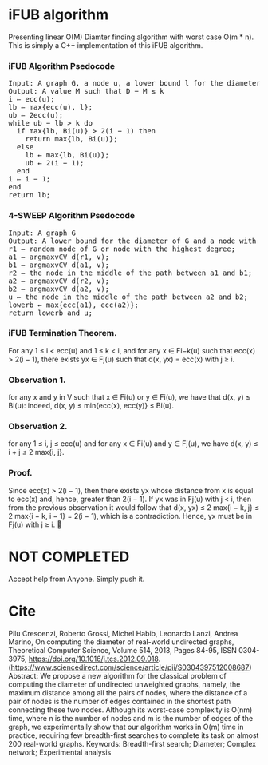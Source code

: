 # iFUB algorithm
Presenting linear O(M) Diamter finding algorithm with worst case O(m * n). This is simply a C++ implementation of this iFUB algorithm.

<h3>iFUB Algorithm Psedocode</h3>
<pre>
Input: A graph G, a node u, a lower bound l for the diameter, and an integer k
Output: A value M such that D − M ≤ k
i ← ecc(u);
lb ← max{ecc(u), l};
ub ← 2ecc(u);
while ub − lb > k do
  if max{lb, Bi(u)} > 2(i − 1) then
    return max{lb, Bi(u)};
  else
    lb ← max{lb, Bi(u)};
    ub ← 2(i − 1);
  end
i ← i − 1;
end
return lb;
</pre>

<h3>4-SWEEP Algorithm Psedocode</h3>
<pre>
Input: A graph G
Output: A lower bound for the diameter of G and a node with (hopefully) low eccentricity
r1 ← random node of G or node with the highest degree;
a1 ← argmaxv∈V d(r1, v);
b1 ← argmaxv∈V d(a1, v);
r2 ← the node in the middle of the path between a1 and b1;
a2 ← argmaxv∈V d(r2, v);
b2 ← argmaxv∈V d(a2, v);
u ← the node in the middle of the path between a2 and b2;
lowerb ← max{ecc(a1), ecc(a2)};
return lowerb and u;
</pre>

<h3>iFUB Termination Theorem.</h3> For any 1 ≤ i < ecc(u) and 1 ≤ k < i, and for any x ∈ Fi−k(u) such that ecc(x) > 2(i − 1), there exists yx ∈ Fj(u) such that d(x, yx) = ecc(x) with j ≥ i.

<h3>Observation 1. </h3> for any x and y in V such that x ∈ Fi(u) or y ∈ Fi(u), we have that d(x, y) ≤ Bi(u): indeed, d(x, y) ≤ min{ecc(x), ecc(y)} ≤ Bi(u). 
<h3>Observation 2. </h3>for any 1 ≤ i, j ≤ ecc(u) and for any x ∈ Fi(u) and y ∈ Fj(u), we have d(x, y) ≤ i + j ≤ 2 max{i, j}.

<h3>Proof.</h3> Since ecc(x) > 2(i − 1), then there exists yx whose distance from x is equal to ecc(x) and, hence, greater than 2(i − 1). If yx was in Fj(u) with j < i, then from the previous observation it would follow that d(x, yx) ≤ 2 max{i − k, j} ≤ 2 max{i − k, i − 1} = 2(i − 1), which is a contradiction. Hence, yx must be in Fj(u) with j ≥ i. 

# NOT COMPLETED
Accept help from Anyone. Simply push it.

# Cite
Pilu Crescenzi, Roberto Grossi, Michel Habib, Leonardo Lanzi, Andrea Marino,
On computing the diameter of real-world undirected graphs,
Theoretical Computer Science,
Volume 514,
2013,
Pages 84-95,
ISSN 0304-3975,
https://doi.org/10.1016/j.tcs.2012.09.018.
(https://www.sciencedirect.com/science/article/pii/S0304397512008687)
Abstract: We propose a new algorithm for the classical problem of computing the diameter of undirected unweighted graphs, namely, the maximum distance among all the pairs of nodes, where the distance of a pair of nodes is the number of edges contained in the shortest path connecting these two nodes. Although its worst-case complexity is O(nm) time, where n is the number of nodes and m is the number of edges of the graph, we experimentally show that our algorithm works in O(m) time in practice, requiring few breadth-first searches to complete its task on almost 200 real-world graphs.
Keywords: Breadth-first search; Diameter; Complex network; Experimental analysis
